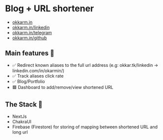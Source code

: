 # Blog + URL shortener

- [okkarm.in](https://okkarm.in)
- [okkarm.in/linkedin](https://okkarm.in/linkedin)
- [okkarm.in/telegram](https://okkarm.in/telegram)
- [okkarm.in/github](https://okkarm.in/github)

## Main features 🚀

- ✅ Redirect known aliases to the full url address (e.g: okkar.tk/linkedin -> linkedin.com/in/okarmin/)
- ✅ Track aliases click rate
- ✅ Blog/Portfolio
- 🟩 Dashboard to add/remove/view shortened URL

## The Stack 🥞

- NextJs
- ChakraUI
- Firebase (Firestore) for storing of mapping between shortened URL and long url
